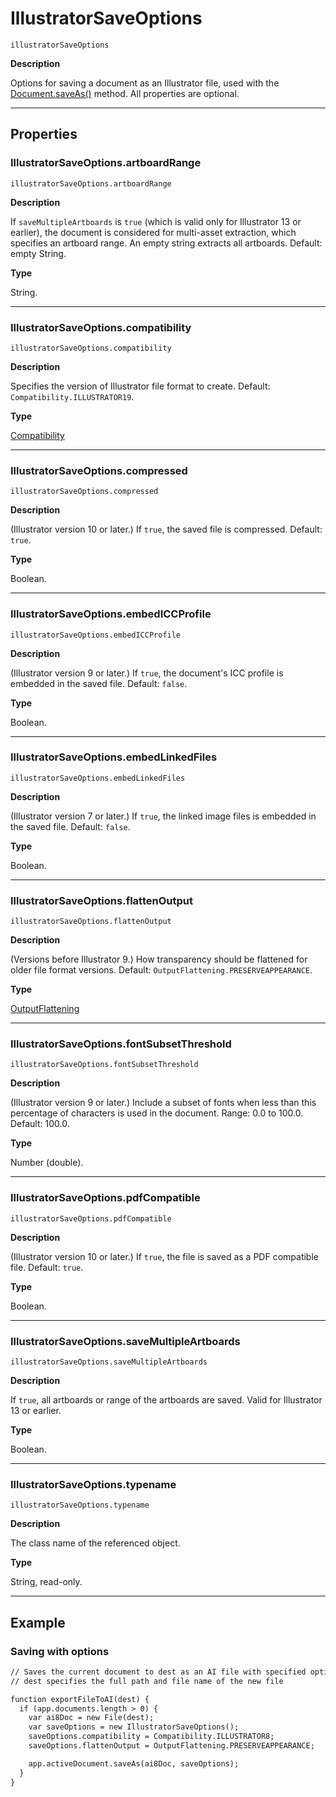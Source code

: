 # IllustratorSaveOptions

`illustratorSaveOptions`

**Description**

Options for saving a document as an Illustrator file, used with the [Document.saveAs()](Document.md#jsobjref-document-saveas) method. All properties are optional.

---

## Properties

### IllustratorSaveOptions.artboardRange

`illustratorSaveOptions.artboardRange`

**Description**

If `saveMultipleArtboards` is `true` (which is valid only for Illustrator 13 or earlier), the document is considered for multi-asset extraction, which specifies an artboard range. An empty string extracts all artboards. Default: empty String.

**Type**

String.

---

### IllustratorSaveOptions.compatibility

`illustratorSaveOptions.compatibility`

**Description**

Specifies the version of Illustrator file format to create. Default: `Compatibility.ILLUSTRATOR19`.

**Type**

[Compatibility](scripting-constants.md#jsobjref-scripting-constants-compatibility)

---

### IllustratorSaveOptions.compressed

`illustratorSaveOptions.compressed`

**Description**

(Illustrator version 10 or later.) If `true`, the saved file is compressed. Default: `true`.

**Type**

Boolean.

---

### IllustratorSaveOptions.embedICCProfile

`illustratorSaveOptions.embedICCProfile`

**Description**

(Illustrator version 9 or later.) If `true`, the document's ICC profile is embedded in the saved file. Default: `false`.

**Type**

Boolean.

---

### IllustratorSaveOptions.embedLinkedFiles

`illustratorSaveOptions.embedLinkedFiles`

**Description**

(Illustrator version 7 or later.) If `true`, the linked image files is embedded in the saved file. Default: `false`.

**Type**

Boolean.

---

### IllustratorSaveOptions.flattenOutput

`illustratorSaveOptions.flattenOutput`

**Description**

(Versions before Illustrator 9.) How transparency should be flattened for older file format versions. Default: `OutputFlattening.PRESERVEAPPEARANCE`.

**Type**

[OutputFlattening](scripting-constants.md#jsobjref-scripting-constants-outputflattening)

---

### IllustratorSaveOptions.fontSubsetThreshold

`illustratorSaveOptions.fontSubsetThreshold`

**Description**

(Illustrator version 9 or later.) Include a subset of fonts when less than this percentage of characters is used in the document. Range: 0.0 to 100.0. Default: 100.0.

**Type**

Number (double).

---

### IllustratorSaveOptions.pdfCompatible

`illustratorSaveOptions.pdfCompatible`

**Description**

(Illustrator version 10 or later.) If `true`, the file is saved as a PDF compatible file. Default: `true`.

**Type**

Boolean.

---

### IllustratorSaveOptions.saveMultipleArtboards

`illustratorSaveOptions.saveMultipleArtboards`

**Description**

If `true`, all artboards or range of the artboards are saved. Valid for Illustrator 13 or earlier.

**Type**

Boolean.

---

### IllustratorSaveOptions.typename

`illustratorSaveOptions.typename`

**Description**

The class name of the referenced object.

**Type**

String, read-only.

---

## Example

### Saving with options

```default
// Saves the current document to dest as an AI file with specified options,
// dest specifies the full path and file name of the new file

function exportFileToAI(dest) {
  if (app.documents.length > 0) {
    var ai8Doc = new File(dest);
    var saveOptions = new IllustratorSaveOptions();
    saveOptions.compatibility = Compatibility.ILLUSTRATOR8;
    saveOptions.flattenOutput = OutputFlattening.PRESERVEAPPEARANCE;

    app.activeDocument.saveAs(ai8Doc, saveOptions);
  }
}
```
